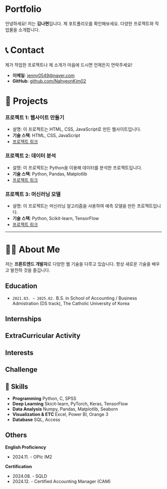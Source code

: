 # Portfolio

안녕하세요! 저는 **김나현**입니다. 제 포트폴리오를 확인해보세요. 다양한 프로젝트와 작업물을 소개합니다.

# 📞 Contact

제가 작업한 프로젝트나 제 소개가 마음에 드시면 언제든지 연락주세요!

- **이메일**: [jenny0549@naver.com](mailto:jenny0549@naver.com)
- **GitHub**: [github.com/NahyeonKim02](https://github.com/NahyeonKim02)

# 📂 Projects

### 프로젝트 1: 웹사이트 만들기

- 설명: 이 프로젝트는 HTML, CSS, JavaScript로 만든 웹사이트입니다.
- **기술 스택**: HTML, CSS, JavaScript
- [프로젝트 링크](https://github.com/NahyeonKim02/project1)

### 프로젝트 2: 데이터 분석

- 설명: 이 프로젝트는 Python을 이용해 데이터를 분석한 프로젝트입니다.
- **기술 스택**: Python, Pandas, Matplotlib
- [프로젝트 링크](https://github.com/NahyeonKim02/project2)

### 프로젝트 3: 머신러닝 모델

- 설명: 이 프로젝트는 머신러닝 알고리즘을 사용하여 예측 모델을 만든 프로젝트입니다.
- **기술 스택**: Python, Scikit-learn, TensorFlow
- [프로젝트 링크](https://github.com/NahyeonKim02/project3)

---

# 👨‍💻 About Me

저는 **프론트엔드 개발자**로 다양한 웹 기술을 다루고 있습니다. 항상 새로운 기술을 배우고 발전하 것을 즐깁니다.

## Education
- ```2021.03. ~ 2025.02.``` B.S. in School of Accounting / Business Admistration (DS track), The Catholic University of Korea

## Internships
## ExtraCurricular Activity
## Interests
## Challenge
## 🎨 Skills
- **Programming** Python, C, SPSS
- **Deep Learning** Skicit-learn, PyTorch, Keras, TensorFlow
- **Data Analysis** Numpy, Pandas, Matplotlib, Seaborn
- **Visualization & ETC** Excel, Power BI, Orange 3
- **Database** SQL, Access

## Others
**English Proficiency**
- 2024.11. - OPIc IM2

**Certification**
- 2024.08. - SQLD
- 2024.12. - Certified Accounting Manager (CAM)
